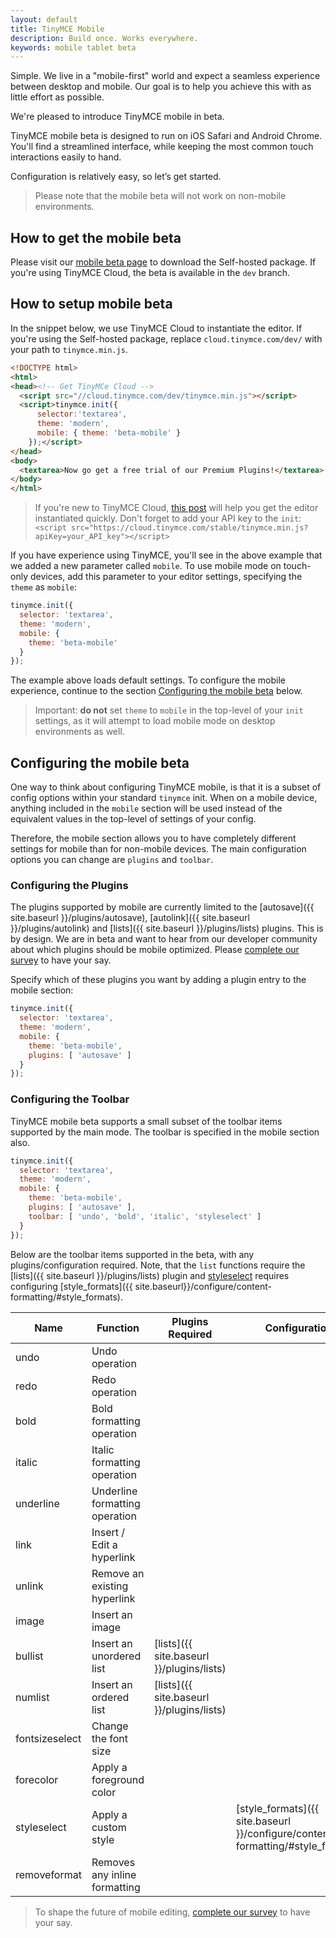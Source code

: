 ```yaml
---
layout: default
title: TinyMCE Mobile
description: Build once. Works everywhere.
keywords: mobile tablet beta
---
```


Simple. We live in a "mobile-first" world and expect a seamless experience between desktop and mobile. Our goal is to help you achieve this with as little effort as possible.

We're pleased to introduce TinyMCE mobile in beta.

TinyMCE mobile beta is designed to run on iOS Safari and Android Chrome. You'll find a streamlined interface, while keeping the most common touch interactions easily to hand.

Configuration is relatively easy, so let’s get started.

> Please note that the mobile beta will not work on non-mobile environments.

## How to get the mobile beta

Please visit our [mobile beta page](https://www.tinymce.com/mobile) to download the Self-hosted package. If you're using TinyMCE Cloud, the beta is available in the `dev` branch.

## How to setup mobile beta

In the snippet below, we use TinyMCE Cloud to instantiate the editor. If you're using the Self-hosted package, replace `cloud.tinymce.com/dev/` with your path to `tinymce.min.js`.


```html
<!DOCTYPE html>
<html>
<head><!-- Get TinyMCe Cloud -->
  <script src="//cloud.tinymce.com/dev/tinymce.min.js"></script>
  <script>tinymce.init({
      selector:'textarea',
      theme: 'modern',
      mobile: { theme: 'beta-mobile' }
    });</script>
</head>
<body>
  <textarea>Now go get a free trial of our Premium Plugins!</textarea>
</body>
</html>
```

> If you're new to TinyMCE Cloud, [this post](https://go.tinymce.com/blog/how-to-get-tinymce-cloud-up-in-less-than-5-minutes/) will help you get the editor instantiated quickly.
> Don't forget to add your API key to the `init`:
> `<script src="https://cloud.tinymce.com/stable/tinymce.min.js?apiKey=your_API_key"></script>`

If you have experience using TinyMCE, you'll see in the above example that we added a new parameter called `mobile`. To use mobile mode on touch-only devices, add this parameter to your editor settings, specifying the `theme` as `mobile`:

```js
tinymce.init({
  selector: 'textarea',
  theme: 'modern',
  mobile: {
    theme: 'beta-mobile'
  }
});
```

The example above loads default settings. To configure the mobile experience, continue to the section [Configuring the mobile beta](#configuringthemobilebeta) below.

> Important: **do not** set `theme` to `mobile` in the top-level of your `init` settings, as it will attempt to load mobile mode on desktop environments as well.

## Configuring the mobile beta

One way to think about configuring TinyMCE mobile, is that it is a subset of config options within your standard `tinymce` init. When on a mobile device, anything included in the `mobile` section will be used instead of the equivalent values in the top-level of settings of your config.

Therefore, the mobile section allows you to have completely different settings for mobile than for non-mobile devices. The main configuration options you can change are `plugins` and `toolbar`.

### Configuring the Plugins

The plugins supported by mobile are currently limited to the [autosave]({{ site.baseurl }}/plugins/autosave), [autolink]({{ site.baseurl }}/plugins/autolink) and [lists]({{ site.baseurl }}/plugins/lists) plugins. This is by design. We are in beta and want to hear from our developer community about which plugins should be mobile optimized. Please [complete our survey](https://docs.google.com/forms/d/e/1FAIpQLSdWamU5HsZtv-SPqGRyu6Ql1zLqlrCQFP1vSrzx1oHikMFvlw/viewform) to have your say.

Specify which of these plugins you want by adding a plugin entry to the mobile section:

```js
tinymce.init({
  selector: 'textarea',
  theme: 'modern',
  mobile: {
    theme: 'beta-mobile',
    plugins: [ 'autosave' ]
  }
});
```

### Configuring the Toolbar

TinyMCE mobile beta supports a small subset of the toolbar items supported by the main mode. The toolbar is specified in the mobile section also.

```js
tinymce.init({
  selector: 'textarea',
  theme: 'modern',
  mobile: {
    theme: 'beta-mobile',
    plugins: [ 'autosave' ],
    toolbar: [ 'undo', 'bold', 'italic', 'styleselect' ]
  }
});
```

Below are the toolbar items supported in the beta, with any plugins/configuration required. Note, that the `list` functions require the [lists]({{ site.baseurl }}/plugins/lists) plugin and [styleselect](#) requires configuring [style_formats]({{ site.baseurl}}/configure/content-formatting/#style_formats).

| Name | Function | Plugins Required | Configuration |
|--------|----|-----|-------------|
| undo | Undo operation |
| redo | Redo operation |
| bold | Bold formatting operation |
| italic | Italic formatting operation |
| underline | Underline formatting operation |
| link | Insert / Edit a hyperlink |
| unlink | Remove an existing hyperlink |
| image | Insert an image |
| bullist | Insert an unordered list | [lists]({{ site.baseurl }}/plugins/lists) |
| numlist | Insert an ordered list | [lists]({{ site.baseurl }}/plugins/lists) |
| fontsizeselect | Change the font size
| forecolor | Apply a foreground color
| styleselect | Apply a custom style | | [style_formats]({{ site.baseurl }}/configure/content-formatting/#style_formats) |
| removeformat | Removes any inline formatting |

> To shape the future of mobile editing, [complete our survey](https://docs.google.com/forms/d/e/1FAIpQLSdWamU5HsZtv-SPqGRyu6Ql1zLqlrCQFP1vSrzx1oHikMFvlw/viewform) to have your say.
